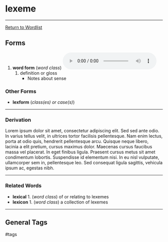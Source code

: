 # lexeme
---
[Return to Wordlist](_dict_LETTER)

## Forms

1. **word form** (_word class_) ![audio sample](audio/dir/file.mp3)
	1. definition or gloss
		+ Notes about sense

### Other Forms

- **lexform** (_class(es) or case(s)_)

---
### Derivation

Lorem ipsum dolor sit amet, consectetur adipiscing elit. Sed sed ante odio. In varius tellus velit, in ultrices tortor facilisis pellentesque. Nam enim lectus, porta at odio quis, hendrerit pellentesque arcu. Quisque neque libero, lacinia a elit pretium, cursus maximus dolor. Maecenas cursus faucibus massa vel placerat. In eget finibus ligula. Praesent cursus metus sit amet condimentum lobortis. Suspendisse id elementum nisi. In eu nisl vulputate, ullamcorper sem in, pellentesque leo. Sed consequat ligula sagittis, vehicula ipsum ac, egestas nibh.

---
### Related Words

* **lexical** 1. (_word class_) of or relating to lexemes
* **lexicon** 1. (*word class*) a collection of lexemes

---
## General Tags

#tags
